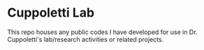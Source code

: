 # Cuppoletti Lab
This repo houses any public codes I have developed for use in Dr. Cuppoletti's lab/research activities or related projects.
